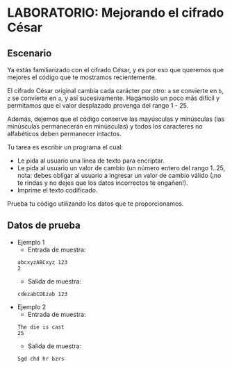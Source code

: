 #  LABORATORIO: Mejorando el cifrado César

## Escenario

Ya estás familiarizado con el cifrado César, y es por eso que queremos que mejores el código que te mostramos recientemente.

El cifrado César original cambia cada carácter por otro: `a` se convierte en `b`, `z` se convierte en `a`, y así sucesivamente. Hagámoslo un poco más difícil y permitamos que el valor desplazado provenga del rango 1 - 25.

Además, dejemos que el código conserve las mayúsculas y minúsculas (las minúsculas permanecerán en minúsculas) y todos los caracteres no alfabéticos deben permanecer intactos.

Tu tarea es escribir un programa el cual:

* Le pida al usuario una línea de texto para encriptar.
* Le pida al usuario un valor de cambio (un número entero del rango 1..25, nota: debes obligar al usuario a ingresar un valor de cambio válido (¡no te rindas y no dejes que los datos incorrectos te engañen!).
* Imprime el texto codificado. 

Prueba tu código utilizando los datos que te proporcionamos.

## Datos de prueba

* Ejemplo 1
    * Entrada de muestra:
    ```
    abcxyzABCxyz 123
    2 
    ```
    * Salida de muestra: 
    ```
    cdezabCDEzab 123
    ```
* Ejemplo 2
    * Entrada de muestra:
    ```
    The die is cast
    25 
    ```
    * Salida de muestra: 
    ```
    Sgd chd hr bzrs
    ```
